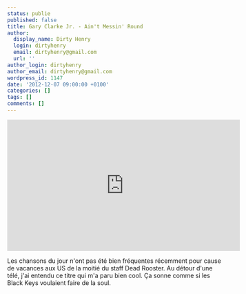 ```yaml
---
status: publie
published: false
title: Gary Clarke Jr. - Ain't Messin' Round
author:
  display_name: Dirty Henry
  login: dirtyhenry
  email: dirtyhenry@gmail.com
  url: ''
author_login: dirtyhenry
author_email: dirtyhenry@gmail.com
wordpress_id: 1147
date: '2012-12-07 09:00:00 +0100'
categories: []
tags: []
comments: []
---
```

<iframe width="540" height="304" src="http://www.youtube.com/embed/fyBem5-Bfpg" frameborder="0" allowfullscreen></iframe>

Les chansons du jour n'ont pas été bien fréquentes récemment pour cause de vacances aux US de la moitié du staff Dead Rooster. Au détour d'une télé, j'ai entendu ce titre qui m'a paru bien cool. Ça sonne comme si les Black Keys voulaient faire de la soul.
